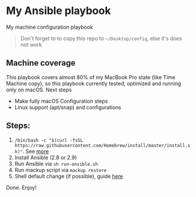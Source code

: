 # My Ansible playbook

My machine configuration playbook

> Don't forget to to copy this repo to `~/Desktop/config`, else it's does not work

## Machine coverage

This playbook covers almost 80% of my MacBook Pro state (like Time Machine copy), so this playbook currently tested, optimized and running only on macOS. Next steps

- Make fully macOS Configuration steps
- Linux support (apt/snap) and configurations

## Steps:

1. `/bin/bash -c "$(curl -fsSL https://raw.githubusercontent.com/Homebrew/install/master/install.sh)"`. See [more](https://brew.sh)
2. Install Ansible (2.8 or 2.9)
2. Run Ansible via `sh run-ansible.sh`
3. Run mackup script via `mackup restore`
4. Shell default change (if possible), guide [here](https://stackoverflow.com/a/26321141)

Done. Enjoy!
